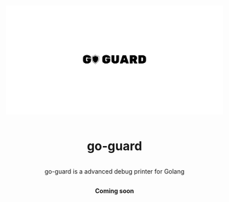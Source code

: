 <div align="center" style="display:grid;place-items:center;">
<p>
    <img src="https://github.com/ANDRVV/go-guard/blob/main/images/go-guard-t.png?raw=true" alt="Gapcast logo">
</p>

# go-guard
go-guard is a advanced debug printer for Golang

**Coming soon**

